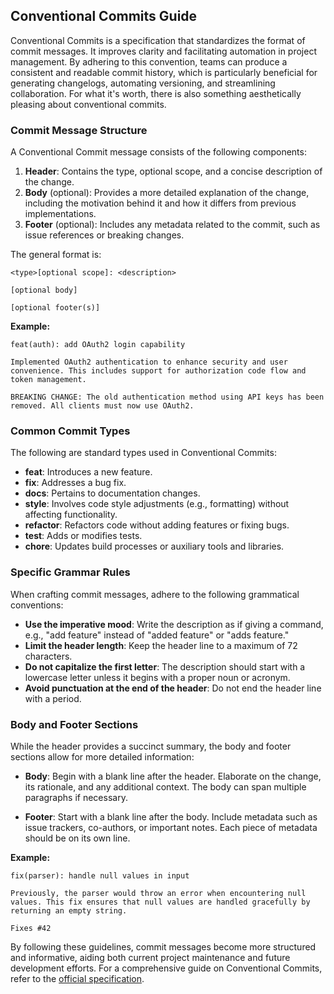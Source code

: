 ## Conventional Commits Guide

Conventional Commits is a specification that standardizes the format of commit messages. It improves clarity and facilitating automation in project management. By adhering to this convention, teams can produce a consistent and readable commit history, which is particularly beneficial for generating changelogs, automating versioning, and streamlining collaboration. For what it's worth, there is also something aesthetically pleasing about conventional commits.

### Commit Message Structure

A Conventional Commit message consists of the following components:

1. **Header**: Contains the type, optional scope, and a concise description of the change.
2. **Body** (optional): Provides a more detailed explanation of the change, including the motivation behind it and how it differs from previous implementations.
3. **Footer** (optional): Includes any metadata related to the commit, such as issue references or breaking changes.

The general format is:

```
<type>[optional scope]: <description>

[optional body]

[optional footer(s)]
```


**Example:**

```
feat(auth): add OAuth2 login capability

Implemented OAuth2 authentication to enhance security and user convenience. This includes support for authorization code flow and token management.

BREAKING CHANGE: The old authentication method using API keys has been removed. All clients must now use OAuth2.
```


### Common Commit Types

The following are standard types used in Conventional Commits:

- **feat**: Introduces a new feature.
- **fix**: Addresses a bug fix.
- **docs**: Pertains to documentation changes.
- **style**: Involves code style adjustments (e.g., formatting) without affecting functionality.
- **refactor**: Refactors code without adding features or fixing bugs.
- **test**: Adds or modifies tests.
- **chore**: Updates build processes or auxiliary tools and libraries.


### Specific Grammar Rules

When crafting commit messages, adhere to the following grammatical conventions:

- **Use the imperative mood**: Write the description as if giving a command, e.g., "add feature" instead of "added feature" or "adds feature."
- **Limit the header length**: Keep the header line to a maximum of 72 characters.
- **Do not capitalize the first letter**: The description should start with a lowercase letter unless it begins with a proper noun or acronym.
- **Avoid punctuation at the end of the header**: Do not end the header line with a period.


### Body and Footer Sections

While the header provides a succinct summary, the body and footer sections allow for more detailed information:

- **Body**: Begin with a blank line after the header. Elaborate on the change, its rationale, and any additional context. The body can span multiple paragraphs if necessary.

- **Footer**: Start with a blank line after the body. Include metadata such as issue trackers, co-authors, or important notes. Each piece of metadata should be on its own line.

**Example:**

```
fix(parser): handle null values in input

Previously, the parser would throw an error when encountering null values. This fix ensures that null values are handled gracefully by returning an empty string.

Fixes #42
```


By following these guidelines, commit messages become more structured and informative, aiding both current project maintenance and future development efforts. For a comprehensive guide on Conventional Commits, refer to the [official specification](https://www.conventionalcommits.org/en/v1.0.0/).

